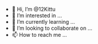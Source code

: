 - 👋 Hi, I’m @12Kittu
- 👀 I’m interested in ...
- 🌱 I’m currently learning ...
- 💞️ I’m looking to collaborate on ...
- 📫 How to reach me ...

<!---
12Kittu/12Kittu is a ✨ special ✨ repository because its `README.md` (this file) appears on your GitHub profile.
You can click the Preview link to take a look at your changes.
--->
